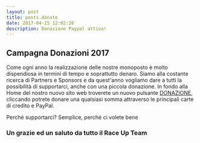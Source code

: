 ```yaml
---
layout: post
title: posts.donate
date: 2017-04-15 12:02:28
description: Donazione Paypal attiva!
---
```


## Campagna Donazioni 2017

Come ogni anno la realizzazione delle nostre monoposto è molto dispendiosa in termini di tempo e soprattutto denaro. Siamo alla costante ricerca di Partners e Sponsors e da quest'anno vogliamo dare a tutti la possibilità di supportarci, anche con una piccola donazione.
In fondo alla Home del nostro nuovo sito web troverete un nuovo pulsante [DONAZIONE](/index.html#paypal), cliccando potrete donare una qualsiasi somma attraverso le principali carte di credito e PayPal.

Perché supportarci? Semplice, perché ci volete bene 


### Un grazie ed un saluto da tutto il **Race Up Team**
